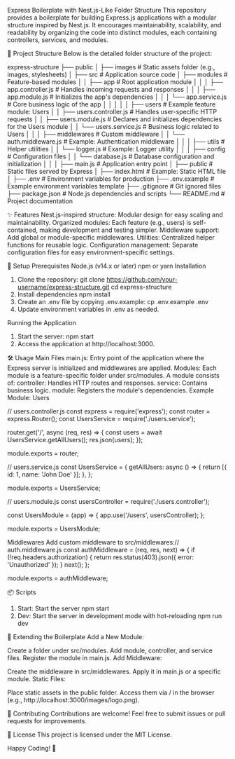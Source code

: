 Express Boilerplate with Nest.js-Like Folder Structure
This repository provides a boilerplate for building Express.js applications with a modular structure inspired by Nest.js. It encourages maintainability, scalability, and readability by organizing the code into distinct modules, each containing controllers, services, and modules.

📂 Project Structure
Below is the detailed folder structure of the project:

express-structure
├── public
│   ├── images                     # Static assets folder (e.g., images, stylesheets)
│
├── src                            # Application source code
│   ├── modules                    # Feature-based modules
│   │   ├── app                    # Root application module
│   │   │   ├── app.controller.js  # Handles incoming requests and responses
│   │   │   ├── app.module.js      # Initializes the app's dependencies
│   │   │   └── app.service.js     # Core business logic of the app
│   │   │
│   │   ├── users                  # Example feature module: Users
│   │       ├── users.controller.js # Handles user-specific HTTP requests
│   │       ├── users.module.js    # Declares and initializes dependencies for the Users module
│   │       └── users.service.js   # Business logic related to Users
│   │
│   ├── middlewares                # Custom middleware
│   │   └── auth.middleware.js     # Example: Authentication middleware
│   │
│   ├── utils                      # Helper utilities
│   │   └── logger.js              # Example: Logger utility
│   │
│   ├── config                     # Configuration files
│   │   └── database.js            # Database configuration and initialization
│   │
│   ├── main.js                    # Application entry point
│
├── public                         # Static files served by Express
│   ├── index.html                 # Example: Static HTML file
│
├── .env                           # Environment variables for production
├── .env.example                   # Example environment variables template
├── .gitignore                     # Git ignored files
├── package.json                   # Node.js dependencies and scripts
└── README.md                      # Project documentation


✨ Features
Nest.js-inspired structure: Modular design for easy scaling and maintainability.
Organized modules: Each feature (e.g., users) is self-contained, making development and testing simpler.
Middleware support: Add global or module-specific middlewares.
Utilities: Centralized helper functions for reusable logic.
Configuration management: Separate configuration files for easy environment-specific settings.

🔧 Setup
Prerequisites
Node.js (v14.x or later)
npm or yarn
Installation
1. Clone the repository:
git clone https://github.com/your-username/express-structure.git
cd express-structure
2. Install dependencies
 npm install
3. Create an .env file by copying .env.example:
cp .env.example .env
4. Update environment variables in .env as needed.

Running the Application
1. Start the server:
npm start
2. Access the application at http://localhost:3000.

🛠️ Usage
Main Files
main.js: Entry point of the application where the Express server is initialized and middlewares are applied.
Modules: Each module is a feature-specific folder under src/modules. A module consists of:
controller: Handles HTTP routes and responses.
service: Contains business logic.
module: Registers the module's dependencies.
Example Module: Users

// users.controller.js
const express = require('express');
const router = express.Router();
const UsersService = require('./users.service');

router.get('/', async (req, res) => {
    const users = await UsersService.getAllUsers();
    res.json(users);
});

module.exports = router;

// users.service.js
const UsersService = {
    getAllUsers: async () => {
        return [{ id: 1, name: 'John Doe' }];
    },
};

module.exports = UsersService;

// users.module.js
const usersController = require('./users.controller');

const UsersModule = (app) => {
    app.use('/users', usersController);
};

module.exports = UsersModule;


Middlewares
Add custom middleware to src/middlewares:// auth.middleware.js
const authMiddleware = (req, res, next) => {
    if (!req.headers.authorization) {
        return res.status(403).json({ error: 'Unauthorized' });
    }
    next();
};

module.exports = authMiddleware;


📦 Scripts
1. Start: Start the server
 npm start  
2. Dev: Start the server in development mode with hot-reloading
npm run dev

🌱 Extending the Boilerplate
Add a New Module:

Create a folder under src/modules.
Add module, controller, and service files.
Register the module in main.js.
Add Middleware:

Create the middleware in src/middlewares.
Apply it in main.js or a specific module.
Static Files:

Place static assets in the public folder.
Access them via / in the browser (e.g., http://localhost:3000/images/logo.png).

🤝 Contributing
Contributions are welcome! Feel free to submit issues or pull requests for improvements.

📜 License
This project is licensed under the MIT License.

Happy Coding! 🚀
